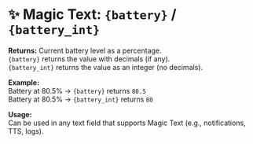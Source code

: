 # ✨ Magic Text: `{battery}` / `{battery_int}`

**Returns:** Current battery level as a percentage.  
`{battery}` returns the value with decimals (if any).  
`{battery_int}` returns the value as an integer (no decimals).

**Example:**  
Battery at 80.5% → `{battery}` returns `80.5`  
Battery at 80.5% → `{battery_int}` returns `80`

**Usage:**  
Can be used in any text field that supports Magic Text (e.g., notifications, TTS, logs).
